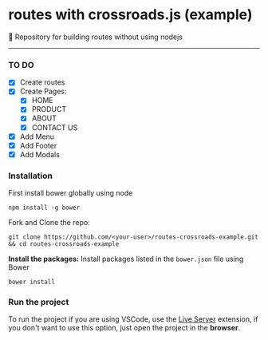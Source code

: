 # routes with crossroads.js (example)
🔄 Repository for building routes without using nodejs

<hr>

### TO DO
- [x] Create routes
- [x] Create Pages:
    - [x] HOME
    - [x] PRODUCT
    - [x] ABOUT
    - [x] CONTACT US
- [x] Add Menu
- [x] Add Footer
- [x] Add Modals

### Installation
First install bower globally using node
```
npm install -g bower
```
Fork and Clone the repo:
```
git clone https://github.com/<your-user>/routes-crossroads-example.git && cd routes-crossroads-example
```
**Install the packages:**
Install packages listed in the `bower.json` file using Bower
```
bower install
```

### Run the project
To run the project if you are using VSCode, use the [Live Server](https://marketplace.visualstudio.com/items?itemName=ritwickdey.LiveServer) extension, if you don't want to use this option, just open the project in the **browser**.
